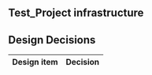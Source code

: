## Test_Project infrastructure


## Design Decisions
| Design item                | Decision|
| :----------------------------------- | :--------------------------------------------------------------------------------|
